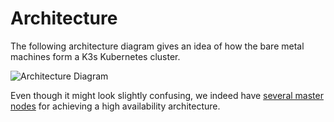 # Architecture

The following architecture diagram gives an idea of how the bare metal machines form a K3s Kubernetes cluster.

![Architecture Diagram](http://www.plantuml.com/plantuml/proxy?cache=no&src=https://raw.githubusercontent.com/felix-seifert/gohfert-cluster/refs/heads/main/docs/explanations/architecture.puml)

Even though it might look slightly confusing, we indeed have [several master nodes](./k3s-high-availability-cluster.md)
for achieving a high availability architecture.
